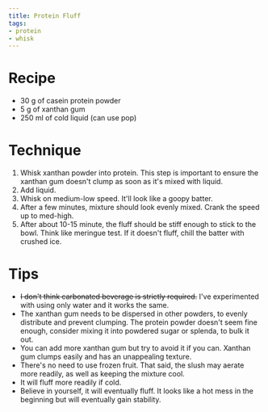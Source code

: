 ```yaml
---
title: Protein Fluff
tags:
- protein
- whisk
---
```


# Recipe

* 30 g of casein protein powder
* 5 g of xanthan gum
* 250 ml of cold liquid (can use pop)

# Technique

1. Whisk xanthan powder into protein.
    This step is important to ensure the xanthan gum doesn't clump as soon as it's mixed with liquid.
1. Add liquid.
1. Whisk on medium-low speed.
    It'll look like a goopy batter.
1. After a few minutes, mixture should look evenly mixed.
    Crank the speed up to med-high.
1. After about 10-15 minute, the fluff should be stiff enough to stick to the bowl.
    Think like meringue test.
    If it doesn't fluff, chill the batter with crushed ice.

# Tips

* ~~I don't think carbonated beverage is strictly required.~~
    I've experimented with using only water and it works the same.
* The xanthan gum needs to be dispersed in other powders, to evenly distribute and prevent clumping.
    The protein powder doesn't seem fine enough, consider mixing it into powdered sugar or splenda, to bulk it out.
* You can add more xanthan gum but try to avoid it if you can.
    Xanthan gum clumps easily and has an unappealing texture.
* There's no need to use frozen fruit.
    That said, the slush may aerate more readily, as well as keeping the mixture cool.
* It will fluff more readily if cold.
* Believe in yourself, it will eventually fluff.
    It looks like a hot mess in the beginning but will eventually gain stability.
